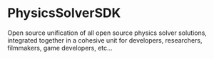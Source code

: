 # PhysicsSolverSDK
Open source unification of all open source physics solver solutions, integrated together in a cohesive unit for developers, researchers, filmmakers, game developers, etc...
